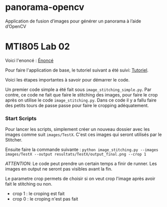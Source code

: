 # panorama-opencv
Application de fusion d’images pour générer un panorama à l’aide d’OpenCV

# MTI805 Lab 02

Voici l'enoncé : [Énoncé](https://cours.etsmtl.ca/mti805/private/labos/laboratoire2.pdf)

Pour faire l'application de base, le tutoriel suivant a été suivi: [Tutoriel](https://pyimagesearch.com/2018/12/17/image-stitching-with-opencv-and-python/).

Voici les étapes importantes à savoir pour démarrer le code.

Un premier code simple a été fait sous `image_stitching_simple.py`. Par contre, ce code ne fait que faire le stitching des images, pour faire le crop après on utilise le code `image_stitching.py`. Dans ce code il y a fallu faire des petits tours de passe passe pour faire le cropping adéquatement.

### Start Scripts

Pour lancer les scripts, simplement créer un nouveau dossier avec les images comme suit `images/TestX`. C'est ces images qui seront utilisés par le Stitcher.

Ensuite faire la commande suivante : `python image_stitching.py --images images/TestX --output resultats/TestX/output_final.png --crop 1`

*ATTENTION*: Le code peut prendre un certain temps a finir de runner. Les images en output ne seront pas visibles avant la fin.

Le parametre crop permets de choisir si on veut crop l'image après avoir fait le stitching ou non.
- crop 1 : le croping est fait
- crop 0 : le croping n'est pas fait